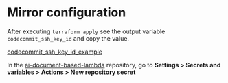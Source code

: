 # Mirror configuration

After executing ```terraform apply``` see the output variable ```codecommit_ssh_key_id``` and copy the value.

[codecommit_ssh_key_id_example](./images/codecommit_ssh_key_id_example.png)

In the [ai-document-based-lambda](https://github.com/HarissonNascimento/ai-document-based-lambda) repository, go to **Settings > Secrets and variables > Actions > New repository secret**

